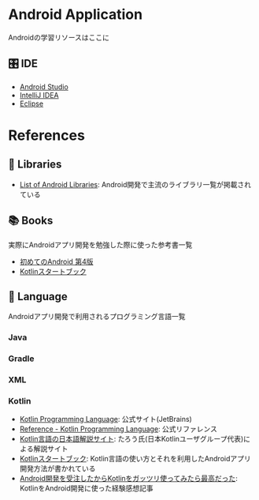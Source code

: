 # Android Application
Androidの学習リソースはここに

## 🎛 IDE

- [Android Studio](https://developer.android.com/studio/index.html?hl=ja)
- [IntelliJ IDEA](https://www.jetbrains.com/idea/)
- [Eclipse](https://eclipse.org/)

# References

## 📁 Libraries

- [List of Android Libraries](https://github.com/wasabeef/awesome-android-libraries): Android開発で主流のライブラリ一覧が掲載されている

## 📚 Books

実際にAndroidアプリ開発を勉強した際に使った参考書一覧

- [初めてのAndroid 第4版](http://amzn.asia/11p72rP)
- [Kotlinスタートブック](http://amzn.asia/17s4GuK)

## 🚩 Language

Androidアプリ開発で利用されるプログラミング言語一覧

### Java

### Gradle

### XML

### Kotlin

- [Kotlin Programming Language](https://kotlinlang.org/): 公式サイト(JetBrains)
- [Reference - Kotlin Programming Language](https://kotlinlang.org/docs/reference/): 公式リファレンス
- [Kotlin言語の日本語解説サイト](https://sites.google.com/site/tarokotlin/): たろう氏(日本Kotlinユーザグループ代表)による解説サイト
- [Kotlinスタートブック](http://amzn.asia/17s4GuK): Kotlin言語の使い方とそれを利用したAndroidアプリ開発方法が書かれている
- [Android開発を受注したからKotlinをガッツリ使ってみたら最高だった](http://qiita.com/omochimetaru/items/98e015b0b694dd97f323): KotlinをAndroid開発に使った経験感想記事
